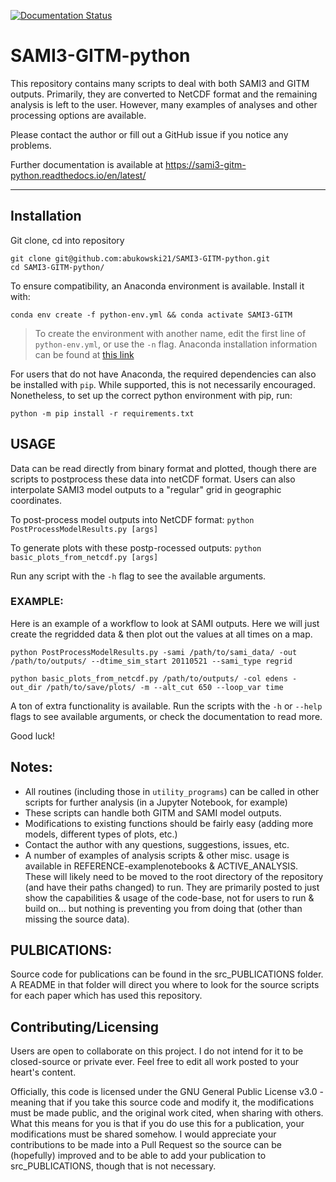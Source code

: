 [![Documentation Status](https://readthedocs.org/projects/sami3-gitm-python/badge/?version=latest)](https://sami3-gitm-python.readthedocs.io/en/latest/?badge=latest)


# SAMI3-GITM-python

This repository contains many scripts to deal with both SAMI3 and GITM outputs. Primarily, they are converted to NetCDF format and the remaining analysis is left to the user. However, many examples of analyses and other processing options are available. 


Please contact the author or fill out a GitHub issue if you notice any problems. 


Further documentation is available at https://sami3-gitm-python.readthedocs.io/en/latest/

---

## Installation

Git clone, cd into repository

```
git clone git@github.com:abukowski21/SAMI3-GITM-python.git
cd SAMI3-GITM-python/
```



To ensure compatibility, an Anaconda environment is available. Install it with:

`conda env create -f python-env.yml && conda activate SAMI3-GITM`

> To create the environment with another name, edit the first line of `python-env.yml`, or use the `-n` flag.
> Anaconda installation information can be found at [this link](https://conda.io/projects/conda/en/latest/user-guide/tasks/manage-environments.html#creating-an-environment-from-an-environment-yml-file)


For users that do not have Anaconda, the required dependencies can also be installed with `pip`. While supported, this is not necessarily encouraged. Nonetheless, to set up the correct python environment with pip, run:

`python -m pip install -r requirements.txt`


## USAGE

Data can be read directly from binary format and plotted, though there are scripts to postprocess
these data into netCDF format. Users can also interpolate SAMI3 model outputs to a "regular" grid
in geographic coordinates.

To post-process model outputs into NetCDF format: `python PostProcessModelResults.py [args]`

To generate plots with these postp-rocessed outputs: `python basic_plots_from_netcdf.py [args]`

Run any script with the `-h` flag to see the available arguments.

### EXAMPLE:

Here is an example of a workflow to look at SAMI outputs. Here we will just create the regridded data & then plot out the values at all times on a map.

```
python PostProcessModelResults.py -sami /path/to/sami_data/ -out /path/to/outputs/ --dtime_sim_start 20110521 --sami_type regrid

python basic_plots_from_netcdf.py /path/to/outputs/ -col edens -out_dir /path/to/save/plots/ -m --alt_cut 650 --loop_var time

```

A ton of extra functionality is available. Run the scripts with the `-h` or `--help` flags to see available arguments, or check the documentation to read more.


Good luck!


## Notes:

- All routines (including those in `utility_programs`) can be called in other scripts for further analysis (in a Jupyter Notebook, for example)
- These scripts can handle both GITM and SAMI model outputs.
- Modifications to existing functions should be fairly easy (adding more models, different types of plots, etc.)
- Contact the author with any questions, suggestions, issues, etc.
- A number of examples of analysis scripts & other misc. usage is available in REFERENCE-examplenotebooks & ACTIVE_ANALYSIS. These will likely need to be moved to the root directory of the repository (and have their paths changed) to run. They are primarily posted to just show the capabilities & usage of the code-base, not for users to run & build on... but nothing is preventing you from doing that (other than missing the source data).

## PULBICATIONS:

Source code for publications can be found in the src_PUBLICATIONS folder. A README in that folder will direct you where to look for the source scripts for each paper which has used this repository.



## Contributing/Licensing


Users are open to collaborate on this project. I do not intend for it to be closed-source or private ever. Feel free to edit all work posted to your heart's content.

Officially, this code is licensed under the GNU General Public License v3.0 - meaning that if you take this source code and modify it, the modifications must be made public, and the original work cited, when sharing with others. What this means for you is that if you do use this for a publication, your modifications must be shared somehow. I would appreciate your contributions to be made into a Pull Request so the source can be (hopefully) improved and to be able to add your publication to src_PUBLICATIONS, though that is not necessary.




